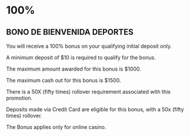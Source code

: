 # 100%
## BONO DE BIENVENIDA DEPORTES

You will receive a 100% bonus on your qualifying initial deposit only.

A minimum deposit of $10 is required to qualify for the bonus.

The maximum amount awarded for this bonus is $1000.

The maximum cash out for this bonus is $1500.

There is a 50X (fifty times) rollover requirement associated with this promotion.

Deposits made via Credit Card are eligible for this bonus, with a 50x (fifty times) rollover.

The Bonus applies only for online casino.
